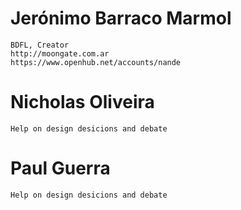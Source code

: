 # Jerónimo Barraco Marmol

	BDFL, Creator
	http://moongate.com.ar
	https://www.openhub.net/accounts/nande
	
# Nicholas Oliveira

	Help on design desicions and debate

# Paul Guerra

	Help on design desicions and debate